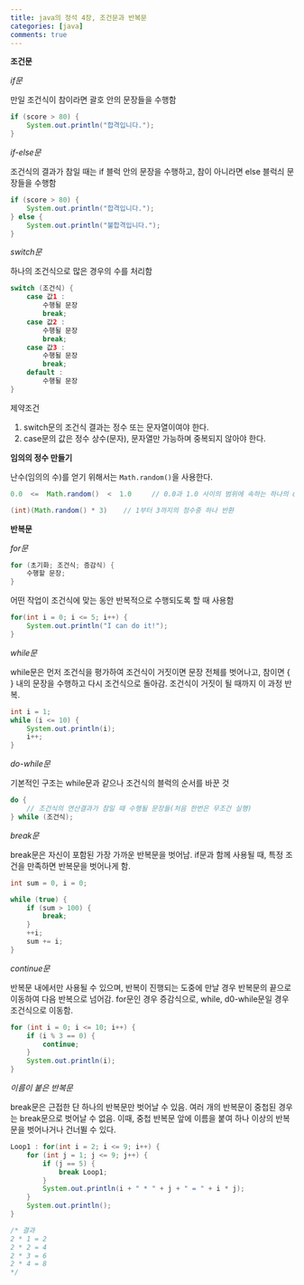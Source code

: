 ```yaml
---
title: java의 정석 4장, 조건문과 반복문
categories: [java]
comments: true
---
```


**조건문**

*if문*

만일 조건식이 참이라면 괄호 안의 문장들을 수행함

```java
if (score > 80) {
    System.out.println("합격입니다.");
}
```

*if-else문*

조건식의 결과가 참일 때는 if 블럭 안의 문장을 수행하고, 참이 아니라면 else 블럭싀 문장들을 수행함

```java
if (score > 80) {
    System.out.println("합격입니다.");
} else {
    System.out.println("불합격입니다.");
}
```

*switch문*

하나의 조건식으로 많은 경우의 수를 처리함

```java
switch (조건식) {
    case 값1 :
        수행될 문장
        break;
    case 값2 :
        수행될 문장
        break;
    case 값3 : 
        수행될 문장
        break;
    default : 
        수행될 문장
}
```
제약조건
1. switch문의 조건식 결과는 정수 또는 문자열이여야 한다.
2. case문의 값은 정수 상수(문자), 문자열만 가능하며 중복되지 않아야 한다.






**임의의 정수 만들기**

난수(임의의 수)를 얻기 위해서는 `Math.random()`을 사용한다.

```java
0.0  <=  Math.random()  <  1.0     // 0.0과 1.0 사이의 범위에 속하는 하나의 double값 반환

(int)(Math.random() * 3)    // 1부터 3까지의 정수중 하나 반환
```






**반복문**

*for문*

```java
for (초기화; 조건식; 증감식) {
    수행할 문장;
}
```

어떤 작업이 조건식에 맞는 동안 반복적으로 수행되도록 할 때 사용함

```java
for(int i = 0; i <= 5; i++) {
    System.out.println("I can do it!");
}
```



*while문*

while문은 먼저 조건식을 평가하여 조건식이 거짓이면 문장 전체를 벗어나고,
참이면 { } 내의 문장을 수행하고 다시 조건식으로 돌아감.
조건식이 거짓이 될 때까지 이 과정 반복.

```java
int i = 1;
while (i <= 10) {
    System.out.println(i);
    i++;
}
```



*do-while문*

기본적인 구조는 while문과 같으나 조건식의 블럭의 순서를 바꾼 것

```java
do {
    // 조건식의 연산결과가 참일 때 수행될 문장들(처음 한번은 무조건 실행)
} while (조건식);
```



*break문*

break문은 자신이 포함된 가장 가까운 반복문을 벗어남.
if문과 함께 사용될 때, 특정 조건을 만족하면 반복문을 벗어나게 함.

```java
int sum = 0, i = 0;

while (true) {
    if (sum > 100) {
        break;
    }
    ++i;
    sum += i;
}
```



*continue문*

반복문 내에서만 사용될 수 있으며, 반복이 진행되는 도중에 만날 경우 반복문의 끝으로 이동하여 다음 반복으로 넘어감.
for문인 경우 증감식으로, while, d0-while문일 경우 조건식으로 이동함.

```java
for (int i = 0; i <= 10; i++) {
    if (i % 3 == 0) {
        continue;
    }
    System.out.println(i);
}
```



*이름이 붙은 반복문*

break문은 근접한 단 하나의 반복문만 벗어날 수 있음.
여러 개의 반복문이 중첩된 경우는 break문으로 벗어날 수 없음.
이때, 중첩 반복문 앞에 이름을 붙여 하나 이상의 반복문을 벗어나거나 건너뛸 수 있다.

```java
Loop1 : for(int i = 2; i <= 9; i++) {
    for (int j = 1; j <= 9; j++) {
        if (j == 5) {
            break Loop1;
        }
        System.out.println(i + " * " + j + " = " + i * j);
    }
    System.out.println();
}

/* 결과
2 * 1 = 2
2 * 2 = 4
2 * 3 = 6
2 * 4 = 8
*/
```